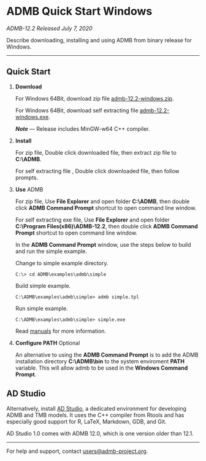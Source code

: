 # ADMB Quick Start Windows

*ADMB-12.2*
*Released July 7, 2020*

Describe downloading, installing and using ADMB from binary release for Windows.

---

Quick Start
-----------

1. **Download**

   For Windows 64Bit, download zip file [admb-12.2-windows.zip](https://github.com/admb-project/admb/releases/download/admb-12.2/admb-12.2-windows.zip).

   For Windows 64Bit, download self extracting file [admb-12.2-windows.exe](https://github.com/admb-project/admb/releases/download/admb-12.2/admb-12.2-windows.exe).

   _**Note**_ &mdash; Release includes MinGW-w64 C++ compiler.

2. **Install**

   For zip file, Double click downloaded file, then extract zip file to **C:\ADMB**.

   For self extracting file , Double click downloaded file, then follow prompts.

3. **Use** ADMB

   For zip file, Use **File Explorer** and open folder **C:\ADMB**, then double click **ADMB Command Prompt** shortcut to open command line window.

   For self extracting exe file, Use **File Explorer** and open folder **C:\Program Files(x86)\ADMB-12.2**, then double click **ADMB Command Prompt** shortcut to open command line window.

   In the **ADMB Command Prompt** window, use the steps below to build and run the simple example.

   Change to simple example directory.

   ```
   C:\> cd ADMB\examples\admb\simple
   ```

   Build simple example.

   ```
   C:\ADMB\examples\admb\simple> admb simple.tpl
   ```

   Run simple example.

   ```
   C:\ADMB\examples\admb\simple> simple.exe
   ```

   Read [manuals](http://www.admb-project.org/docs/manuals/) for more information.

4. **Configure PATH** Optional

   An alternative to using the **ADMB Command Prompt** is to add the ADMB installation directory **C:\ADMB\bin** to the system enviroment **PATH** variable.  This will allow admb to be used in the **Windows Command Prompt**.

AD Studio
---------

Alternatively, install [AD Studio](https://github.com/admb-project/adstudio), a
dedicated environment for developing ADMB and TMB models. It uses the C++
compiler from Rtools and has especially good support for R, LaTeX, Markdown,
GDB, and Git.

AD Studio 1.0 comes with ADMB 12.0, which is one version older than 12.1.

---
For help and support, contact <users@admb-project.org>.
